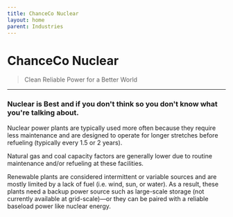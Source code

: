 ```yaml
---
title: ChanceCo Nuclear
layout: home
parent: Industries
---
```


# ChanceCo Nuclear
> Clean Reliable Power for a Better World

---

### Nuclear is Best and if you don't think so you don't know what you're talking about.

Nuclear power plants are typically used more often because they require less maintenance and are designed to operate for longer stretches before refueling (typically every 1.5 or 2 years).

Natural gas and coal capacity factors are generally lower due to routine maintenance and/or refueling at these facilities.

Renewable plants are considered intermittent or variable sources and are mostly limited by a lack of fuel (i.e. wind, sun, or water). As a result, these plants need a backup power source such as large-scale storage (not currently available at grid-scale)—or they can be paired with a reliable baseload power like nuclear energy.

